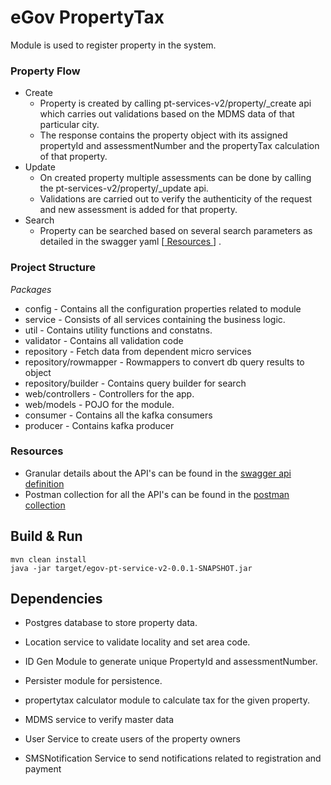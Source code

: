 

# eGov PropertyTax



Module is used to register property in the system.

### Property Flow
- Create
   - Property is created by calling pt-services-v2/property/_create api which carries out validations based on the MDMS data of that particular city.
   - The response contains the property object with its assigned propertyId and assessmentNumber and the propertyTax calculation of that property.
- Update
   -  On created property multiple assessments can be done by calling the pt-services-v2/property/_update api.
    - Validations are carried out to verify the authenticity of the request and new assessment is added for that property.
- Search
   -  Property can be searched based on several search parameters as detailed in the swagger yaml [[ Resources ](#resources)] .




### Project Structure 
*Packages*
 - config - Contains all the configuration properties related to module
 - service - Consists of all services containing the business logic.
 - util - Contains utility functions and constatns.
 - validator - Contains all validation code
 - repository - Fetch data from dependent micro services
 - repository/rowmapper - Rowmappers to convert db query results to object
 - repository/builder - Contains query builder for search
 - web/controllers - Controllers for the app.
 - web/models - POJO for the module.
 - consumer - Contains all the kafka consumers
 - producer - Contains kafka producer


### Resources
- Granular details about the API's can be found in the [swagger api definition](https://raw.githubusercontent.com/egovernments/egov-services/master/docs/rainmaker/property-tax/property.yml)
- Postman collection for all the API's can be found in the [postman collection](https://raw.githubusercontent.com/egovernments/egov-services/master/rainmaker/pt-services-v2/pt-services-v2-dev.postman_collection.json)


## Build & Run


    mvn clean install
    java -jar target/egov-pt-service-v2-0.0.1-SNAPSHOT.jar


## Dependencies


- Postgres database to store property data.

- Location service to validate locality and set area code.

- ID Gen Module to generate unique PropertyId and assessmentNumber.

- Persister module for persistence.

- propertytax calculator module to calculate tax for the given property.

- MDMS service to verify master data

- User Service to create users of the property owners

- SMSNotification Service to send notifications related to registration and payment
